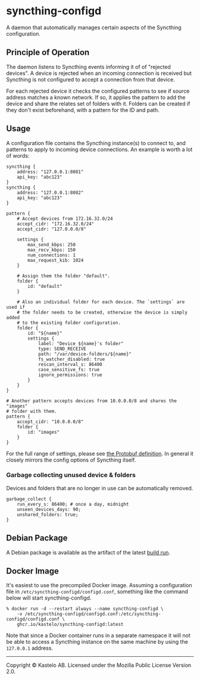 # syncthing-configd

A daemon that automatically manages certain aspects of the Syncthing
configuration.

## Principle of Operation

The daemon listens to Syncthing events informing it of of "rejected
devices". A device is rejected when an incoming connection is received but
Syncthing is not configured to accept a connection from that device.

For each rejected device it checks the configured patterns to see if source
address matches a known network. If so, it applies the pattern to add the
device and share the relates set of folders with it. Folders can be created
if they don't exist beforehand, with a pattern for the ID and path.

## Usage

A configuration file contains the Syncthing instance(s) to connect to, and
patterns to apply to incoming device connections. An example is worth a lot
of words:

```
syncthing {
    address: "127.0.0.1:8081"
    api_key: "abc123"
}
syncthing {
    address: "127.0.0.1:8082"
    api_key: "abc123"
}

pattern {
    # Accept devices from 172.16.32.0/24
    accept_cidr: "172.16.32.0/24"
    accept_cidr: "127.0.0.0/8"

    settings {
        max_send_kbps: 250
        max_recv_kbps: 150
        num_connections: 1
        max_request_kib: 1024
    }

    # Assign them the folder "default".
    folder {
        id: "default"
    }

    # Also an individual folder for each device. The `settings` are used if
    # the folder needs to be created, otherwise the device is simply added
    # to the existing folder configuration.
    folder {
        id: "${name}"
        settings {
            label: "Device ${name}'s folder"
            type: SEND_RECEIVE
            path: "/var/device-folders/${name}"
            fs_watcher_disabled: true
            rescan_interval_s: 86400
            case_sensitive_fs: true
            ignore_permissions: true
        }
    }
}

# Another pattern accepts devices from 10.0.0.0/8 and shares the "images"
# folder with them.
pattern {
    accept_cidr: "10.0.0.0/8"
    folder {
        id: "images"
    }
}
```

For the full range of settings, please see [the Protobuf
definition](https://github.com/kastelo/syncthing-configd/blob/main/proto/config.proto).
In general it closely mirrors the config options of Syncthing itself.

### Garbage collecting unused device & folders

Devices and folders that are no longer in use can be automatically removed.

```
garbage_collect {
    run_every_s: 86400; # once a day, midnight
    unseen_devices_days: 90;
    unshared_folders: true;
}
```

## Debian Package

A Debian package is available as the artifact of the latest [build
run](https://github.com/kastelo/syncthing-configd/actions/workflows/build.yml).

## Docker Image

It's easiest to use the precompiled Docker image. Assuming a configuration file in
`/etc/syncthing-configd/configd.conf`, something like the command below
will start syncthing-configd.

```
% docker run -d --restart always --name syncthing-configd \
    -v /etc/syncthing-configd/configd.conf:/etc/syncthing-configd/configd.conf \
    ghcr.io/kastelo/syncthing-configd:latest
```

Note that since a Docker container runs in a separate namespace it will not
be able to access a Syncthing instance on the same machine by using the
`127.0.0.1` address.

---

Copyright &copy; Kastelo AB. Licensed under the Mozilla Public License
Version 2.0.